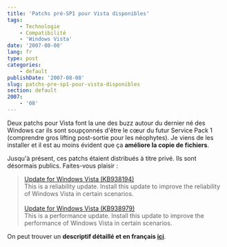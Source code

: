 ```yaml
---
title: 'Patchs pré-SP1 pour Vista disponibles'
tags:
    - Technologie
    - Compatibilité
    - 'Windows Vista'
date: '2007-08-08'
lang: fr
type: post
categories:
    - default
publishDate: '2007-08-08'
slug: patchs-pre-sp1-pour-vista-disponibles
section: default
2007:
    - '08'
---
```


Deux patchs pour Vista font la une des buzz autour du dernier né des Windows car ils sont soupçonnés d'être le cœur du futur Service Pack 1 (comprendre gros lifting post-sortie&nbsp;pour les néophytes). Je viens de les installer et il est au moins évident que ça **améliore la copie de fichiers**.

Jusqu'à présent, ces patchs étaient distribués à titre privé. Ils sont désormais publics. Faites-vous plaisir&nbsp;:

> [Update for Windows Vista (KB938194)](http://www.microsoft.com/en-us/download/details.aspx?id=9859) [](http://windows.microsoft.com/en-US/windows/help/genuine/faq)  
> This is a reliability update. Install this update to improve the reliability of Windows Vista in certain scenarios.  
> &nbsp;  
> [Update for Windows Vista (KB938979)](http://www.microsoft.com/en-us/download/details.aspx?id=20978) [](http://windows.microsoft.com/en-US/windows/help/genuine/faq)  
> This is a performance update. Install this update to improve the performance of Windows Vista in certain scenarios.

On peut trouver un **descriptif détaillé et en français [ici](http://www.pinnula.fr/news/00868-windows-vista-pack-performances-stabilit-et-compatibilit-woow/fr/)**.